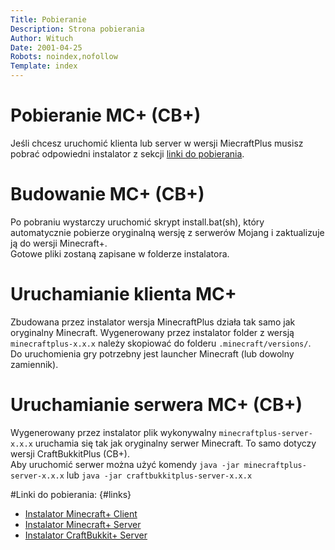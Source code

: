 ```yaml
---
Title: Pobieranie
Description: Strona pobierania
Author: Wituch
Date: 2001-04-25
Robots: noindex,nofollow
Template: index
---
```


# Pobieranie MC+ (CB+)

Jeśli chcesz uruchomić klienta lub server w wersji MiecraftPlus musisz pobrać odpowiedni instalator z sekcji [linki do pobierania](#links).

# Budowanie MC+ (CB+)

Po pobraniu wystarczy uruchomić skrypt install.bat(sh), który automatycznie pobierze oryginalną wersję z serwerów Mojang i zaktualizuje ją do wersji Minecraft+.  
Gotowe pliki zostaną zapisane w folderze instalatora.

# Uruchamianie klienta MC+

Zbudowana przez instalator wersja MinecraftPlus działa tak samo jak oryginalny Minecraft. Wygenerowany przez instalator folder z wersją `minecraftplus-x.x.x` należy skopiować do folderu `.minecraft/versions/`.  
Do uruchomienia gry potrzebny jest launcher Minecraft (lub dowolny zamiennik).

# Uruchamianie serwera MC+ (CB+)

Wygenerowany przez instalator plik wykonywalny `minecraftplus-server-x.x.x` uruchamia się tak jak oryginalny serwer Minecraft. To samo dotyczy wersji CraftBukkitPlus (CB+).  
Aby uruchomić serwer  można użyć komendy `java -jar minecraftplus-server-x.x.x` lub `java -jar craftbukkitplus-server-x.x.x`


#Linki do pobierania: {#links}
- [Instalator Minecraft+ Client](%assets_url%/download/minecraftplus-client.zip)
- [Instalator Minecraft+ Server](%assets_url%/download/minecraftplus-server.zip)
- [Instalator CraftBukkit+ Server](%assets_url%/download/craftbukkitplus-server.zip)
